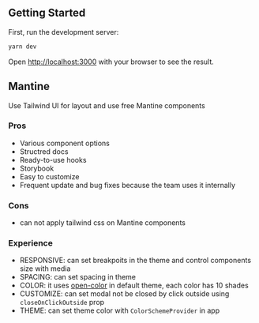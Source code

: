 ## Getting Started

First, run the development server:

```bash
yarn dev
```

Open [http://localhost:3000](http://localhost:3000) with your browser to see the result.

## Mantine

Use Tailwind UI for layout and use free Mantine components

### Pros

- Various component options
- Structred docs
- Ready-to-use hooks
- Storybook
- Easy to customize
- Frequent update and bug fixes because the team uses it internally

### Cons

- can not apply tailwind css on Mantine components

### Experience

- RESPONSIVE: can set breakpoits in the theme and control components size with media
- SPACING: can set spacing in theme
- COLOR: it uses [open-color](https://yeun.github.io/open-color/) in default theme, each color has 10 shades
- CUSTOMIZE: can set modal not be closed by click outside using `closeOnClickOutside` prop
- THEME: can set theme color with `ColorSchemeProvider` in app
